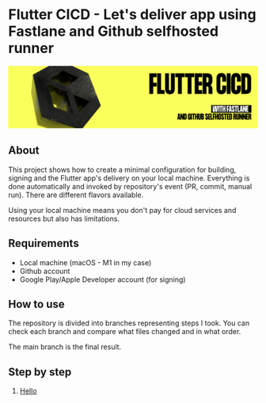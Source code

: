 # Flutter CICD - Let's deliver app using Fastlane and Github selfhosted runner
![](docs/img/logo.png)

## About
This project shows how to create a minimal configuration for building, signing and the Flutter app's delivery on your local machine. Everything is done automatically and invoked by repository's event (PR, commit, manual run). There are different flavors available.

Using your local machine means you don't pay for cloud services and resources but also has limitations.

## Requirements
- Local machine (macOS - M1 in my case)
- Github account
- Google Play/Apple Developer account (for signing)

## How to use

The repository is divided into branches representing steps I took. You can check each branch and compare what files changed and in what order.

The main branch is the final result.

## Step by step
1.  [Hello](/docs/0-hello.md)

